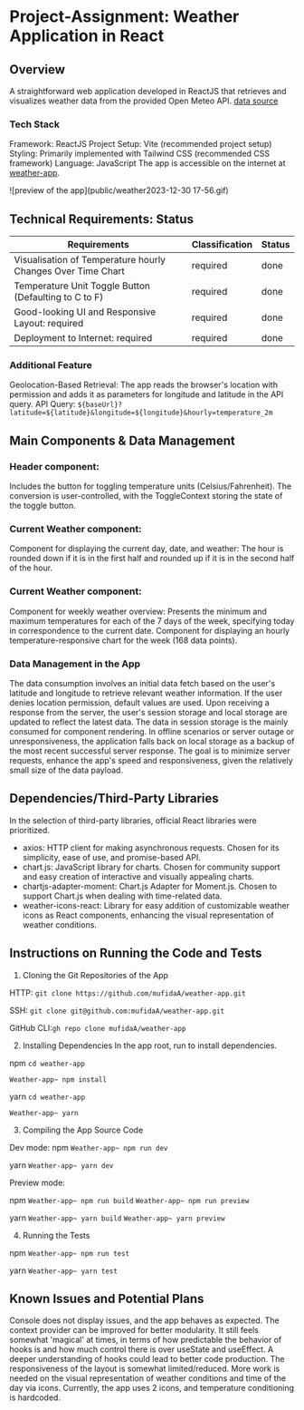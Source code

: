 # Project-Assignment: Weather Application in React

## Overview
A straightforward web application developed in ReactJS that retrieves and visualizes weather data from the provided Open Meteo API.
[data source](https://open-meteo.com/en/docs#latitude=65.01&longitude=25.47&hourly=temperature_2m)

### Tech Stack
Framework: ReactJS
Project Setup: Vite (recommended project setup)
Styling: Primarily implemented with Tailwind CSS (recommended CSS framework)
Language: JavaScript
The app is accessible on the internet at [weather-app](https://mufidaa.github.io/weather-app/).

![preview  of the app](public/weather2023-12-30 17-56.gif)


## Technical Requirements: Status

| Requirements                                                 | Classification |Status |
| -------------------------------------------------------------|----------------|----------|
| Visualisation of Temperature hourly Changes Over Time  Chart | required       | done     |
| Temperature Unit Toggle Button (Defaulting to C to F)        | required       | done     |
| Good-looking UI and Responsive Layout: required              | required       | done     |
| Deployment to Internet: required                             | required       | done     |

### Additional Feature
Geolocation-Based Retrieval: The app reads the browser's location with permission and adds it as parameters for longitude and latitude in the API query.
API Query: `${baseUrl}?latitude=${latitude}&longitude=${longitude}&hourly=temperature_2m`

## Main Components & Data Management
### Header component:
Includes the button for toggling temperature units (Celsius/Fahrenheit). The conversion is user-controlled, with the ToggleContext storing the state of the toggle button.

### Current Weather component:
Component for displaying the current day, date, and weather: The hour is rounded down if it is in the first half and rounded up if it is in the second half of the hour.

### Current Weather component:
Component for weekly weather overview: Presents the minimum and maximum temperatures for each of the 7 days of the week, specifying today in correspondence to the current date.
Component for displaying an hourly temperature-responsive chart for the week (168 data points).

### Data Management in the App
The data consumption involves an initial data fetch based on the user's latitude and longitude to retrieve relevant weather information. If the user denies location permission, default values are used.
Upon receiving a response from the server, the user's session storage and local storage are updated to reflect the latest data.
The data in session storage is the mainly consumed for component rendering.
In offline scenarios or server outage or unresponsiveness, the application falls back on local storage as a backup of the most recent successful server response.
The goal is to minimize server requests, enhance the app's speed and responsiveness, given the relatively small size of the data payload.

## Dependencies/Third-Party Libraries
In the selection of third-party libraries, official React libraries were prioritized.

- axios: HTTP client for making asynchronous requests. Chosen for its simplicity, ease of use, and promise-based API.
- chart.js: JavaScript library for charts. Chosen for community support and easy creation of interactive and visually appealing charts.
- chartjs-adapter-moment: Chart.js Adapter for Moment.js. Chosen to support Chart.js when dealing with time-related data.
- weather-icons-react: Library for easy addition of customizable weather icons as React components, enhancing the visual representation of weather conditions.

## Instructions on Running the Code and Tests

1. Cloning the Git Repositories of the App

HTTP: `git clone https://github.com/mufidaA/weather-app.git`

SSH: `git clone git@github.com:mufidaA/weather-app.git`

GitHub CLI:`gh repo clone mufidaA/weather-app`

2. Installing Dependencies
In the app root, run to install dependencies.

npm
`cd weather-app`

`Weather-app~ npm install`

yarn
`cd weather-app`

`Weather-app~ yarn`

3. Compiling the App Source Code

Dev mode:
npm
`Weather-app~ npm run dev`

yarn
`Weather-app~ yarn dev`

Preview mode:

npm
`Weather-app~ npm run build`
`Weather-app~ npm run preview`

yarn
`Weather-app~ yarn build`
`Weather-app~ yarn preview`

4. Running the Tests

npm `Weather-app~ npm run test`

yarn `Weather-app~ yarn test`

## Known Issues and Potential Plans
Console does not display issues, and the app behaves as expected.
The context provider can be improved for better modularity. It still feels somewhat 'magical' at times, in terms of how predictable the behavior of hooks is and how much control there is over useState and useEffect. A deeper understanding of hooks could lead to better code production.
The responsiveness of the layout is somewhat limited/reduced.
More work is needed on the visual representation of weather conditions and time of the day via icons. Currently, the app uses 2 icons, and temperature conditioning is hardcoded.
